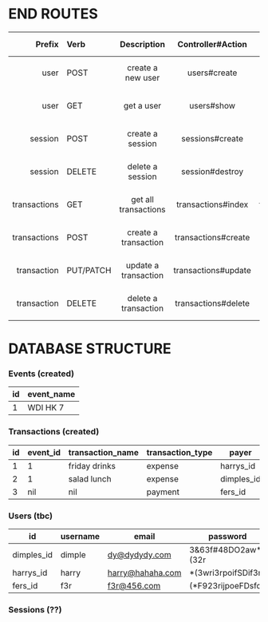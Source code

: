 # END ROUTES


| Prefix        | Verb           | Description          | Controller#Action   | Return Message                       |
| -------------:|:-------------- |:--------------------:|:-------------------:|:------------------------------------:|
| user          | POST           | create a new user    | users#create        | on success: true, else false         |
| user          | GET            | get a user           | users#show          | renders user info, else false        |
| session       | POST           | create a session     | sessions#create     | on success: true, else false         |
| session       | DELETE         | delete a session     | session#destroy     | on success: true, else false         |
| transactions  | GET            | get all transactions | transactions#index  | renders transactions, else false |
| transactions  | POST           | create a transaction | transactions#create | on success: true, else false         |
| transaction   | PUT/PATCH      | update a transaction| transactions#update | on success: true, else false         |
| transaction   | DELETE         | delete a transaction| transactions#delete | on success: true, else false         |


# DATABASE STRUCTURE

### Events (created)
| id     | event_name       |
|--------|------------------|
|1       | WDI HK 7         |


### Transactions (created)
|id     | event_id    | transaction_name | transaction_type | payer        |payee        | amount    |
|-------|-------------|------------------|------------------|--------------|-------------|-----------|
|1      |1            |friday drinks     | expense          | harrys_id    | dimples_id  | $100      |
|2      |1            |salad lunch       | expense          | dimples_id   | harrys_id   | $10       |
|3      |nil          |nil               | payment          | fers_id      | dimples_id  | $50       |

### Users (tbc)
|id             | username    | email            | password         |
|---------------|-------------|------------------|------------------|
|dimples_id     |dimple       |dy@dydydy.com     |3&63f#48DO2aw*(32r|
|harrys_id      |harry        |harry@hahaha.com  |*(3wri3rpoifSDif3r|
|fers_id        |f3r          |f3r@456.com       |(*F923rijpoeFDsfda|


### Sessions (??)
